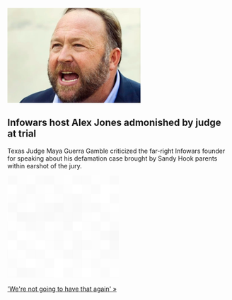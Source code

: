 
![Infowars host Alex Jones admonished by judge at trial](./20220726235846.png)
## Infowars host Alex Jones admonished by judge at trial

Texas Judge Maya Guerra Gamble criticized the far-right Infowars founder for speaking about his defamation case brought by Sandy Hook parents within earshot of the jury.

![pic](../square_bg.png)

['We're not going to have that again' »](https://www.yahoo.com/news/alex-jones-sandy-hook-defamation-trial-newtown-shooting-infowars-hoax-190510685.html)

